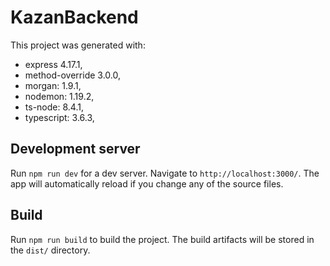 # KazanBackend

This project was generated with: 
- express 4.17.1,
- method-override 3.0.0,
- morgan: 1.9.1,
- nodemon: 1.19.2,
- ts-node: 8.4.1,
- typescript: 3.6.3,

## Development server

Run `npm run dev` for a dev server. Navigate to `http://localhost:3000/`. The app will automatically reload if you change any of the source files.

## Build

Run `npm run build` to build the project. The build artifacts will be stored in the `dist/` directory.
